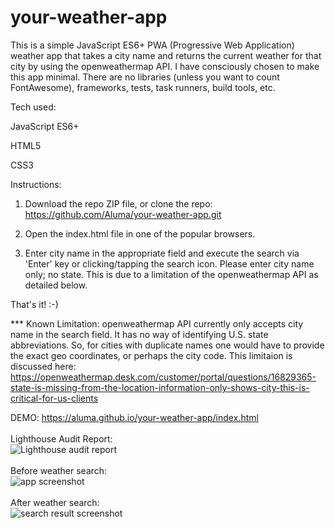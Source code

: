 # your-weather-app

This is a simple JavaScript ES6+ PWA (Progressive Web Application) weather app that takes a city name and returns the current weather for that city by using the 
openweathermap API. I have consciously chosen to make this app minimal. There are no libraries (unless you want to count FontAwesome), frameworks, tests, task runners, build tools, etc.

Tech used:

JavaScript ES6+

HTML5

CSS3


Instructions:

1) Download the repo ZIP file, or clone the repo:
https://github.com/Aluma/your-weather-app.git

2) Open the index.html file in one of the popular browsers.

3) Enter city name in the appropriate field and execute the search via 'Enter' key or clicking/tapping the search icon. Please enter city name only; no state. This is due to a limitation of the openweathermap API as detailed below.

That's it! :-)

*** Known Limitation: openweathermap API currently only accepts city name in the search field. It has no way of identifying U.S. state abbreviations. So, for cities with duplicate names one would have to provide the exact geo coordinates, or perhaps the city code. This limitaion is discussed here:
https://openweathermap.desk.com/customer/portal/questions/16829365-state-is-missing-from-the-location-information-only-shows-city-this-is-critical-for-us-clients


DEMO:
https://aluma.github.io/your-weather-app/index.html
<br>
<br>
Lighthouse Audit Report:
<br>
<img src="https://i.ibb.co/sbzMmXk/lighthouse-audit-report.png" alt="Lighthouse audit report" border="0">
<br>
<br>
Before weather search:
<br>
<img src="https://i.ibb.co/9GVC8B5/Screen-Shot-2018-12-08-at-12-55-59-AM.png" alt="app screenshot" border="0">
<br>
<br>
After weather search:
<br>
<img src="https://i.ibb.co/NWgvG0v/Screen-Shot-2018-12-10-at-1-22-28-AM.png" alt="search result screenshot" border="0">
<br>
<br>
